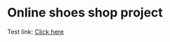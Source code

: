 # Online shoes shop project

Test link: [Click here](https://janek2004.github.io/online-shoes-shop/ "Click here")
